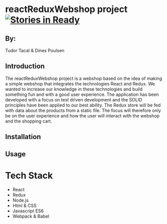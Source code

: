 reactReduxWebshop project [![Stories in Ready](https://badge.waffle.io/dinespoulsen/reactReduxWebshop.svg?label=ready&title=Ready)](http://waffle.io/dinespoulsen/reactReduxWebshop)
=========================

## By:
Tudor Tacal & Dines Poulsen

## Introduction

The reactReduxWebshop project is a webshop based on the idea of making a simple webshop that integrates the technologies React and Redux. We wanted to increase our knowledge in these technologies and build something fun and with a good user experience. The application has been developed with a focus on test driven development and the SOLID principles have been applied to our best ability. The Redux store will be fed with data about the products from a static file. The focus will therefore only be on the user experience and how the user will interact with the webshop and the shopping cart.

## Installation

## Usage

# Tech Stack

* React
* Redux
* Node.js
* Html & CSS
* Javascript ES6
* Webpack & Babel
